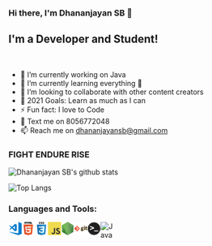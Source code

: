 ### Hi there, I'm Dhananjayan SB 👋

## I'm a  Developer and Student!

 <img src="https://komarev.com/ghpvc/?username=dhananjayansb" alt="" />
 
- 🔭 I’m currently working on Java
- 🌱 I’m currently learning everything 🤣
- 👯 I’m looking to collaborate with other content creators
- 🥅 2021 Goals: Learn as much as I can
- ⚡ Fun fact: I love to Code 
- 💬 Text me on 8056772048
- 📫 Reach me on dhananjayansb@gmail.com

### FIGHT ENDURE RISE

![Dhananjayan SB's github stats](https://github-readme-stats.vercel.app/api?username=dhananjayansb&show_icons=true&theme=onedark) 

![Top Langs](https://github-readme-stats.vercel.app/api/top-langs/?username=dhananjayansb&layout=compact)

### Languages and Tools:
<img align="left" alt="Visual Studio Code" width="26px" src="https://raw.githubusercontent.com/github/explore/80688e429a7d4ef2fca1e82350fe8e3517d3494d/topics/visual-studio-code/visual-studio-code.png" />
<img align="left" alt="HTML5" width="26px" src="https://raw.githubusercontent.com/github/explore/80688e429a7d4ef2fca1e82350fe8e3517d3494d/topics/html/html.png" />
<img align="left" alt="CSS3" width="26px" src="https://raw.githubusercontent.com/github/explore/80688e429a7d4ef2fca1e82350fe8e3517d3494d/topics/css/css.png" />
<img align="left" alt="JavaScript" width="26px" src="https://raw.githubusercontent.com/github/explore/80688e429a7d4ef2fca1e82350fe8e3517d3494d/topics/javascript/javascript.png" />
<img align="left" alt="Node.js" width="26px" src="https://raw.githubusercontent.com/github/explore/80688e429a7d4ef2fca1e82350fe8e3517d3494d/topics/nodejs/nodejs.png" />
<img align="left" alt="Git" width="26px" src="https://raw.githubusercontent.com/github/explore/80688e429a7d4ef2fca1e82350fe8e3517d3494d/topics/git/git.png" />
<img align="left" alt="Terminal" width="26px" src="https://raw.githubusercontent.com/github/explore/80688e429a7d4ef2fca1e82350fe8e3517d3494d/topics/terminal/terminal.png" />
<img align="left" alt="Java" width="26px" src="https://sdtimes.com/wp-content/uploads/2018/03/jW4dnFtA_400x400.jpg" />

<br />
